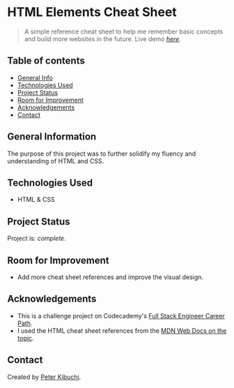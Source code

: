 # HTML Elements Cheat Sheet
> A simple reference cheat sheet to help me remember basic concepts and build more websites in the future.
> Live demo [_here_](https://peterkibuchi.github.io/html-cheatsheet/).


## Table of contents
* [General Info](#general-information)
* [Technologies Used](#technologies-used)
* [Project Status](#project-status)
* [Room for Improvement](#room-for-improvement)
* [Acknowledgements](#acknowledgements)
* [Contact](#contact)


## General Information
The purpose of this project was to further solidify my fluency and understanding of HTML and CSS.


## Technologies Used
* HTML & CSS


## Project Status
Project is: _complete_.


## Room for Improvement
* Add more cheat sheet references and improve the visual design.


## Acknowledgements
- This is a challenge project on Codecademy's [Full Stack Engineer Career Path](https://www.codecademy.com/learn/paths/full-stack-engineer-career-path/).
- I used the HTML cheat sheet references from the [MDN Web Docs on the topic](https://developer.mozilla.org/en-US/docs/Web/HTML/Element).


## Contact
Created by [Peter Kibuchi](https://www.peterkibuchi.com).

